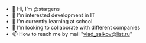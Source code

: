 - 👋 Hi, I’m @stargens
- 👀 I’m interested development in IT
- 🌱 I’m currently learning at school
- 💞️ I’m looking to collaborate with different companies
- 📫 How to reach me by mail "vlad_salkov@list.ru"

<!---
stargens/stargens is a ✨ special ✨ repository because its `README.md` (this file) appears on your GitHub profile.
You can click the Preview link to take a look at your changes.
--->
